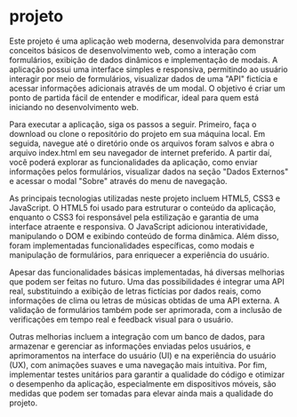 # projeto
Este projeto é uma aplicação web moderna, desenvolvida para demonstrar conceitos básicos de desenvolvimento web, como a interação com formulários, exibição de dados dinâmicos e implementação de modais. A aplicação possui uma interface simples e responsiva, permitindo ao usuário interagir por meio de formulários, visualizar dados de uma "API" fictícia e acessar informações adicionais através de um modal. O objetivo é criar um ponto de partida fácil de entender e modificar, ideal para quem está iniciando no desenvolvimento web.

Para executar a aplicação, siga os passos a seguir. Primeiro, faça o download ou clone o repositório do projeto em sua máquina local. Em seguida, navegue até o diretório onde os arquivos foram salvos e abra o arquivo index.html em seu navegador de internet preferido. A partir daí, você poderá explorar as funcionalidades da aplicação, como enviar informações pelos formulários, visualizar dados na seção "Dados Externos" e acessar o modal "Sobre" através do menu de navegação.

As principais tecnologias utilizadas neste projeto incluem HTML5, CSS3 e JavaScript. O HTML5 foi usado para estruturar o conteúdo da aplicação, enquanto o CSS3 foi responsável pela estilização e garantia de uma interface atraente e responsiva. O JavaScript adicionou interatividade, manipulando o DOM e exibindo conteúdo de forma dinâmica. Além disso, foram implementadas funcionalidades específicas, como modais e manipulação de formulários, para enriquecer a experiência do usuário.

Apesar das funcionalidades básicas implementadas, há diversas melhorias que podem ser feitas no futuro. Uma das possibilidades é integrar uma API real, substituindo a exibição de letras fictícias por dados reais, como informações de clima ou letras de músicas obtidas de uma API externa. A validação de formulários também pode ser aprimorada, com a inclusão de verificações em tempo real e feedback visual para o usuário.

Outras melhorias incluem a integração com um banco de dados, para armazenar e gerenciar as informações enviadas pelos usuários, e aprimoramentos na interface do usuário (UI) e na experiência do usuário (UX), com animações suaves e uma navegação mais intuitiva. Por fim, implementar testes unitários para garantir a qualidade do código e otimizar o desempenho da aplicação, especialmente em dispositivos móveis, são medidas que podem ser tomadas para elevar ainda mais a qualidade do projeto.
